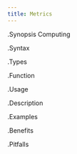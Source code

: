 ```yaml
---
title: Metrics
---
```


.Synopsis
Computing 

.Syntax

.Types

.Function
       
.Usage

.Description

.Examples

.Benefits

.Pitfalls

